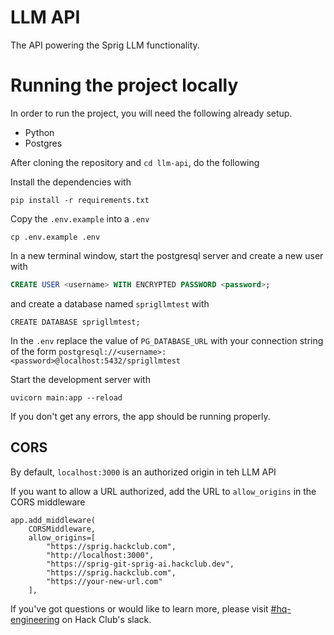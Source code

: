 # LLM API

The API powering the Sprig LLM functionality.

# Running the project locally

In order to run the project, you will need the following already setup.

- Python 
- Postgres

After cloning the repository and `cd llm-api`, do the following

Install the dependencies with 
```shell
pip install -r requirements.txt
```


Copy the `.env.example` into a `.env` 
```shell
cp .env.example .env
```

In a new terminal window, start the postgresql server and create a new user with

```sql
CREATE USER <username> WITH ENCRYPTED PASSWORD <password>;
```
and create a database named `sprigllmtest` with
```shell
CREATE DATABASE sprigllmtest;
```
In the `.env` replace the value of `PG_DATABASE_URL` with your connection string of the form `postgresql://<username>:<password>@localhost:5432/sprigllmtest`

Start the development server with 
```shell
uvicorn main:app --reload
```

If you don't get any errors, the app should be running properly.

## CORS 
By default, `localhost:3000` is an authorized origin in teh LLM API

If you want to allow a URL authorized, add the URL to `allow_origins` in the CORS middleware
```
app.add_middleware(
    CORSMiddleware,
    allow_origins=[
        "https://sprig.hackclub.com",
        "http://localhost:3000",
        "https://sprig-git-sprig-ai.hackclub.dev",
        "https://sprig.hackclub.com",
        "https://your-new-url.com"
    ],
```

If you've got questions or would like to learn more, please visit [#hq-engineering](https://hackclub.slack.com/archives/C05SVRTCDGV) on Hack Club's slack.